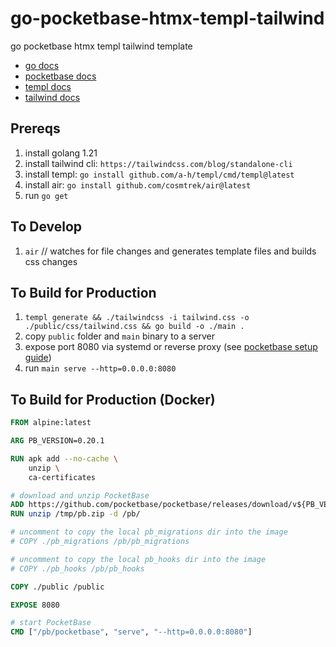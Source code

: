 # go-pocketbase-htmx-templ-tailwind
go pocketbase htmx templ tailwind template

- [go docs](https://go.dev/doc/)
- [pocketbase docs](https://pocketbase.io/docs/)
- [templ docs](https://github.com/a-h/templ)
- [tailwind docs](https://tailwindcss.com/docs/installation)

## Prereqs

1. install golang 1.21
2. install tailwind cli: `https://tailwindcss.com/blog/standalone-cli`
3. install templ: `go install github.com/a-h/templ/cmd/templ@latest`
4. install air: `go install github.com/cosmtrek/air@latest`
5. run `go get`

## To Develop

1. `air` // watches for file changes and generates template files and builds css changes

## To Build for Production

1. `templ generate && ./tailwindcss -i tailwind.css -o ./public/css/tailwind.css && go build -o ./main .`
2. copy `public` folder and `main` binary to a server 
3. expose port 8080 via systemd or reverse proxy (see [pocketbase setup guide](https://pocketbase.io/docs/going-to-production/#minimal-setup))
4. run `main serve --http=0.0.0.0:8080`

## To Build for Production (Docker)

```dockerfile
FROM alpine:latest

ARG PB_VERSION=0.20.1

RUN apk add --no-cache \
    unzip \
    ca-certificates

# download and unzip PocketBase
ADD https://github.com/pocketbase/pocketbase/releases/download/v${PB_VERSION}/pocketbase_${PB_VERSION}_linux_amd64.zip /tmp/pb.zip
RUN unzip /tmp/pb.zip -d /pb/

# uncomment to copy the local pb_migrations dir into the image
# COPY ./pb_migrations /pb/pb_migrations

# uncomment to copy the local pb_hooks dir into the image
# COPY ./pb_hooks /pb/pb_hooks

COPY ./public /public

EXPOSE 8080

# start PocketBase
CMD ["/pb/pocketbase", "serve", "--http=0.0.0.0:8080"]
```
